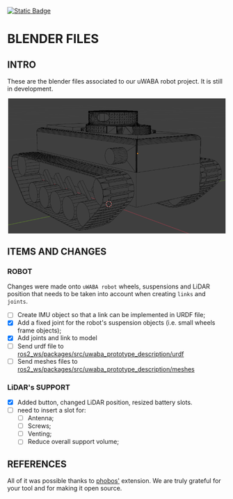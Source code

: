 [![Static Badge](https://img.shields.io/badge/version-0.14-yellow)](https://github.com/uSANMA/blender-uwaba-prototype/tree/beta)
# BLENDER FILES
## INTRO
These are the blender files associated to our uWABA robot project. It is still in development.
<p align="center">
<img src="https://github.com/uSANMA/blender-uwaba-prototype/blob/beta/uWABA/docs/Model.png" width="500" align="center">
</p>

## ITEMS AND CHANGES
### ROBOT
Changes were made onto `uWABA robot` wheels, suspensions and LiDAR position that needs to be taken into account when creating `links` and `joints`.
- [ ] Create IMU object so that a link can be implemented in URDF file;
- [x] Add a fixed joint for the robot's suspension objects (i.e. small wheels frame objects);
- [x] Add joints and link to model
- [ ] Send urdf file to [ros2_ws/packages/src/uwaba_prototype_description/urdf](https://github.com/uSANMA/ros2-uwaba-prototype)
- [ ] Send meshes files to [ros2_ws/packages/src/uwaba_prototype_description/meshes](https://github.com/uSANMA/ros2-uwaba-prototype)

### LiDAR's SUPPORT
- [x] Added button, changed LiDAR position, resized battery slots.
- [ ] need to insert a slot for:
    - [ ] Antenna;
    - [ ] Screws;
    - [ ] Venting;
    - [ ] Reduce overall support volume;

## REFERENCES

All of it was possible thanks to [phobos'](https://github.com/dfki-ric/phobos/) extension. We are truly grateful for your tool and for making it open source.
